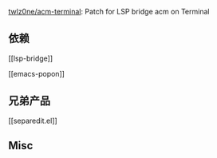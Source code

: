 





[twlz0ne/acm-terminal](https://github.com/twlz0ne/acm-terminal): Patch for LSP bridge acm on Terminal




## 依赖

[[lsp-bridge]]

[[emacs-popon]]



## 兄弟产品

[[separedit.el]]




## Misc




